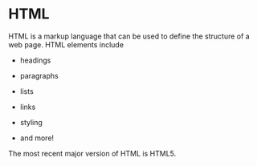 # HTML



HTML is a markup language that can be used to define the structure of a web page. HTML elements include



* headings

* paragraphs

* lists

* links

* styling

* and more!



The most recent major version of HTML is HTML5.